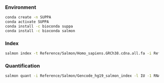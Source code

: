 ### Environment
```bash
conda create -n SUPPA
conda activate SUPPA
conda install -c bioconda suppa
conda install -c bioconda salmon
```
### Index
```bash
salmon index -t Reference/Salmon/Homo_sapiens.GRCh38.cdna.all.fa -i Reference/Salmon/Ensembl_hg38_salmon_index
```

### Quantification
```bash
salmon quant -i Reference/Salmon/Gencode_hg19_salmon_index -l IU -1 RNA_seq/pCDH_1_1.fq.gz -2 RNA_seq/pCDH_1_2.fq.gz --validateMappings -o pCDH_1
```


